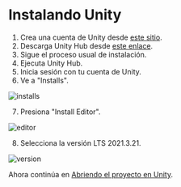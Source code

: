 # Instalando Unity

1. Crea una cuenta de Unity desde [este sitio](https://id.unity.com/account/new).
2. Descarga Unity Hub desde [este enlace](https://public-cdn.cloud.unity3d.com/hub/prod/UnityHubSetup.exe).
3. Sigue el proceso usual de instalación.
4. Ejecuta Unity Hub.
5. Inicia sesión con tu cuenta de Unity.
6. Ve a "Installs".

![installs](../assets/firststep.png)

7. Presiona "Install Editor".

![editor](../assets/secondstep.png)

8. Selecciona la versión LTS 2021.3.21.

![version](../assets/thirdstep.png)

Ahora continúa en [Abriendo el proyecto en Unity](/docs-contributing/setup/loading/project).
